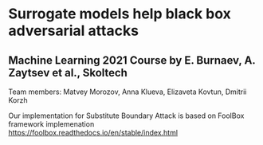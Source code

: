 # Surrogate models help black box adversarial attacks
## Machine Learning 2021 Course by E. Burnaev, A. Zaytsev et al., Skoltech

Team members: Matvey Morozov, Anna Klueva, Elizaveta Kovtun, Dmitrii Korzh

Our implementation for Substitute Boundary Attack is based on FoolBox framework implemenation https://foolbox.readthedocs.io/en/stable/index.html
